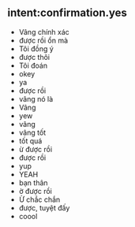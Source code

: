 ## intent:confirmation.yes
- Vâng chính xác
- được rồi ổn mà
- Tôi đồng ý
- được thôi
- Tôi đoán
- okey
- ya
- được rồi
- vâng nó là
- Vâng
- yew
- vâng
- vâng tốt
- tốt quá
- ừ được rồi
- được rồi
- yup
- YEAH
- bạn thân
- ờ được rồi
- Ừ chắc chắn
- được, tuyệt đấy
- coool